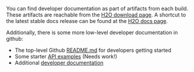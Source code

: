 You can find developer documentation as part of artifacts from each build.
These artifacts are reachable from the [H2O download page](http://h2o.ai/download).  A shortcut to the latest stable docs release can be found at the [H2O docs page](<http://docs.h2o.ai>).

Additionally, there is some more low-level developer documentation in github:

* The top-level Github [README.md](README.md) for developers getting started
* Some starter [API examples](h2o-docs/src/api/README.md) (Needs work!)
* Additional [developer documentation](h2o-docs/src/dev/README.md)
